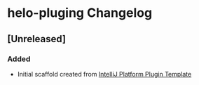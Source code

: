 <!-- Keep a Changelog guide -> https://keepachangelog.com -->

# helo-pluging Changelog

## [Unreleased]
### Added
- Initial scaffold created from [IntelliJ Platform Plugin Template](https://github.com/JetBrains/intellij-platform-plugin-template)
